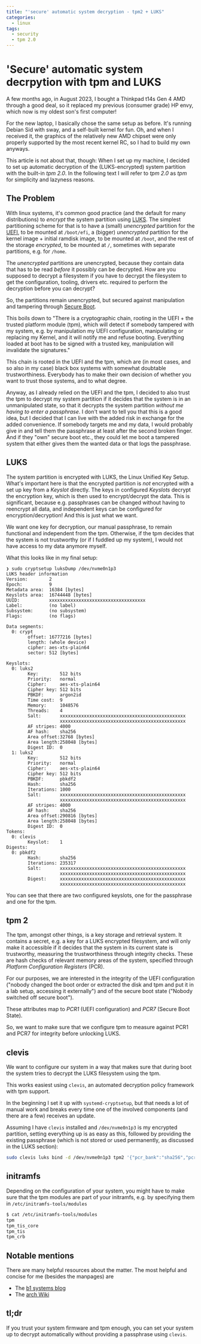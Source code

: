 ```yaml
---
title: "'secure' automatic system decryption - tpm2 + LUKS"
categories:
  - linux
tags:
  - security
  - tpm 2.0
---
```


# 'Secure' automatic system decrpytion with tpm and LUKS

A few months ago, in August 2023, I bought a Thinkpad t14s Gen 4 AMD through a
good deal, so it replaced my previous (consumer grade) HP envy, which now is my
oldest son's first computer!

For the new laptop, I basically chose the same setup as before. It's running
Debian Sid with sway, and a self-built kernel for fun. Oh, and when I received
it, the graphics of the relatively new AMD chipset were only properly supported
by the most recent kernel RC, so I had to build my own anyways.

This article is not about that, though: When I set up my machine, I decided to
set up automatic decryption of the (LUKS-encrypted) system partition with the
built-in _tpm 2.0_. In the following text I will refer to _tpm 2.0_ as _tpm_
for simplicity and lazyness reasons.

## The Problem

With linux systems, it's common good practice (and the default for many
distributions) to _encrypt_ the system partition using
[LUKS](https://en.wikipedia.org/wiki/Linux_Unified_Key_Setup). The simplest
partitioning scheme for that is to have a (small) _unencrypted_ partition for
the
[UEFI](https://de.wikipedia.org/wiki/Unified_Extensible_Firmware_Interface), to
be mounted at `/boot/efi`, a (bigger) _unencrypted_ partition for the kernel
image + initial ramdisk image, to be mounted at `/boot`, and the rest of the
storage _encrypted_, to be mounted at `/`, sometimes with separate partitions,
e.g. for `/home`.

The _unencrypted_ partitions are unencrypted, because they contain data that
has to be read _before_ it possibly can be decrypted. How are you supposed to
decrypt a filesystem if you have to decrypt the filesystem to get the
configuration, tooling, drivers etc. required to perform the decryption before
you can decrypt?

So, the partitions remain unencrypted, but secured against manipulation and
tampering through [Secure
Boot](https://en.wikipedia.org/wiki/UEFI#Secure_Boot).

This boils down to "There is a cryptographic chain, rooting in the UEFI + the
trusted platform module (tpm), which will detect if somebody tampered with my
system, e.g. by manipulation my UEFI configuration, manipulating or replacing
my Kernel, and it will notify me and refuse booting. Everything loaded at boot
has to be signed with a trusted key, manipulation will invalidate the
signatures."

This chain is rooted in the UEFI and the tpm, which are (in most cases, and so
also in my case) black box systems with somewhat doubtable trustworthiness.
Everybody has to make their own decision of whether you want to trust those
systems, and to what degree.

Anyway, as I already relied on the UEFI and the tpm, I decided to also trust
the tpm to decrypt my system partition if it decides that the system is in an
unmanipulated state, so that it decrypts the system partition _without me
having to enter a passphrase_. I don't want to tell you that this is a good
idea, but I decided that I can live with the added risk in exchange for the
added convenience. If somebody targets me and my data, I would probably give in
and tell them the passphrase at least after the second broken finger. And if
they "own" secure boot etc., they could let me boot a tampered system that
either gives them the wanted data or that logs the passphrase.

## LUKS

The system partition is encrypted with LUKS, the Linux Unified Key Setup.
What's important here is that the encrypted partition is _not_ encrypted with a
set up key from a _Keyslot_ directly. The keys in configured _Keyslots_ decrypt
the encryption key, which is then used to encrypt/decrypt the data. This is
significant, because e.g. passphrases can be changed without having to
reencrypt all data, and independent keys can be configured for
encryption/decryption! And this is just what we want.

We want one key for decryption, our manual passphrase, to remain functional and
independent from the tpm. Otherwise, if the tpm decides that the system is not
trustworthy (or if I fuddled up my system), I would not have access to my data
anymore myself.

What this looks like in my final setup:

```text
❯ sudo cryptsetup luksDump /dev/nvme0n1p3
LUKS header information
Version:        2
Epoch:          9
Metadata area:  16384 [bytes]
Keyslots area:  16744448 [bytes]
UUID:           xxxxxxxxxxxxxxxxxxxxxxxxxxxxxxxxxxxx
Label:          (no label)
Subsystem:      (no subsystem)
Flags:          (no flags)

Data segments:
  0: crypt
        offset: 16777216 [bytes]
        length: (whole device)
        cipher: aes-xts-plain64
        sector: 512 [bytes]

Keyslots:
  0: luks2
        Key:        512 bits
        Priority:   normal
        Cipher:     aes-xts-plain64
        Cipher key: 512 bits
        PBKDF:      argon2id
        Time cost:  9
        Memory:     1048576
        Threads:    4
        Salt:       xxxxxxxxxxxxxxxxxxxxxxxxxxxxxxxxxxxxxxxxxxxxxxx
                    xxxxxxxxxxxxxxxxxxxxxxxxxxxxxxxxxxxxxxxxxxxxxxx
        AF stripes: 4000
        AF hash:    sha256
        Area offset:32768 [bytes]
        Area length:258048 [bytes]
        Digest ID:  0
  1: luks2
        Key:        512 bits
        Priority:   normal
        Cipher:     aes-xts-plain64
        Cipher key: 512 bits
        PBKDF:      pbkdf2
        Hash:       sha256
        Iterations: 1000
        Salt:       xxxxxxxxxxxxxxxxxxxxxxxxxxxxxxxxxxxxxxxxxxxxxxx
                    xxxxxxxxxxxxxxxxxxxxxxxxxxxxxxxxxxxxxxxxxxxxxxx
        AF stripes: 4000
        AF hash:    sha256
        Area offset:290816 [bytes]
        Area length:258048 [bytes]
        Digest ID:  0
Tokens:
  0: clevis
        Keyslot:    1
Digests:
  0: pbkdf2
        Hash:       sha256
        Iterations: 235317
        Salt:       xxxxxxxxxxxxxxxxxxxxxxxxxxxxxxxxxxxxxxxxxxxxxxx
                    xxxxxxxxxxxxxxxxxxxxxxxxxxxxxxxxxxxxxxxxxxxxxxx
        Digest:     xxxxxxxxxxxxxxxxxxxxxxxxxxxxxxxxxxxxxxxxxxxxxxx
                    xxxxxxxxxxxxxxxxxxxxxxxxxxxxxxxxxxxxxxxxxxxxxxx
```

You can see that there are two configured keyslots, one for the passphrase and
one for the tpm.

## tpm 2

The tpm, amongst other things, is a key storage and retrieval system. It
contains a secret, e.g. a key for a LUKS encrypted filesystem, and will only
make it accessible if it decides that the system in its current state is
trustworthy, measuring the trustworthiness through integrity checks. These are
hash checks of relevant memory areas of the system, specified through _Platform
Configuration Registers_ (PCR).

For our purposes, we are interested in the integrity of the UEFI configuration
("nobody changed the boot order or extracted the disk and tpm and put it in a
lab setup, accessing it externally") and of the secure boot state ("Nobody
switched off secure boot").

These attributes map to _PCR1_ (UEFI configuration) and _PCR7_ (Secure Boot
State).

So, we want to make sure that we configure tpm to measure against PCR1 and PCR7
for integrity before unlocking LUKS.

## clevis

We want to configure our system in a way that makes sure that during boot the
system tries to decrypt the LUKS filesystem using the tpm.

This works easiest using `clevis`, an automated decryption policy framework
with tpm support.

In the beginning I set it up with `systemd-cryptsetup`, but that needs a lot of
manual work and breaks every time one of the involved components (and there are
a few) receives an update.

Assuming I have `clevis` installed and `/dev/nvme0n1p3` is my encrypted
partition, setting everything up is as easy as this, followed by providing the
existing passphrase (which is not stored or used permanently, as discussed in
the LUKS section):

```sh
sudo clevis luks bind -d /dev/nvme0n1p3 tpm2 '{"pcr_bank":"sha256","pcr_ids":"1,7"}'
```

## initramfs

Depending on the configuration of your system, you might have to make sure that
the tpm modules are part of your initramfs, e.g. by specifying them in
`/etc/initramfs-tools/modules`

```sh
$ cat /etc/initramfs-tools/modules
tpm
tpm_tis_core
tpm_tis
tpm_crb
```

## Notable mentions

There are many helpful resources about the matter.
The most helpful and concise for me (besides the manpages) are

- The [b1 systems blog](https://blog.b1-systems.de/teil-3-datentrager-mit-tpm-und-luks-ver-und-entschlusseln-zusammenfassung-und-fazit)
- The [arch Wiki](https://wiki.archlinux.org/title/Trusted_Platform_Module)

## tl;dr

If you trust your system firmware and tpm enough, you can set your system up to
decrypt automatically without providing a passphrase using `clevis`.

